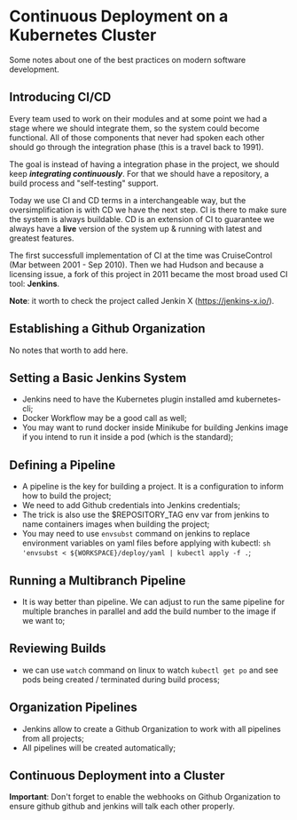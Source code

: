 # Continuous Deployment on a Kubernetes Cluster

Some notes about one of the best practices on modern software development.

## Introducing CI/CD

Every team used to work on their modules and at some point we had a stage where we should integrate them, so the system could become functional. All of those components that never had spoken each other should go through the integration phase (this is a travel back to 1991).

The goal is instead of having a integration phase in the project, we should keep ***integrating continuously***. For that we should have a repository, a build process and "self-testing" support.

Today we use CI and CD terms in a interchangeable way, but the oversimplification is with CD we have the next step. CI is there to make sure the system is always buildable. CD is an extension of CI to guarantee we always have a **live** version of the system up & running with latest and greatest features.

The first successfull implementation of CI at the time was CruiseControl (Mar between 2001 - Sep 2010). Then we had Hudson and because a licensing issue, a fork of this project in 2011 became the most broad used CI tool: **Jenkins**.

**Note**: it worth to check the project called Jenkin X (https://jenkins-x.io/).

## Establishing a Github Organization

No notes that worth to add here.

## Setting a Basic Jenkins System

* Jenkins need to have the Kubernetes plugin installed amd kubernetes-cli;
* Docker Workflow may be a good call as well;
* You may want to rund docker inside Minikube for building Jenkins image if you intend to run it inside a pod  (which is the standard);

## Defining a Pipeline

* A pipeline is the key for building a project. It is a configuration to inform how to build the project;
* We need to add Github credentials into Jenkins credentials;
* The trick is also use the $REPOSITORY_TAG env var from jenkins to name containers images when building the project;
* You may need to use `envsubst` command on jenkins to replace environment variables on yaml files before applying with kubectl: `sh 'envsubst < ${WORKSPACE}/deploy/yaml | kubectl apply -f .`;

## Running a Multibranch Pipeline

* It is way better than pipeline. We can adjust to run the same pipeline for multiple branches in parallel and add the build number to the image if we want to;


## Reviewing Builds

* we can use `watch` command on linux to watch `kubectl get po` and see pods being created / terminated during build process;

## Organization Pipelines

* Jenkins allow to create a Github Organization to work with all pipelines from all projects;
* All pipelines will be created automatically;


## Continuous Deployment into a Cluster

**Important**: Don't forget to enable the webhooks on Github Organization to ensure github github and jenkins will talk each other properly. 


